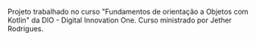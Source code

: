 Projeto trabalhado no curso "Fundamentos de orientação a Objetos com Kotlin" da DIO - Digital Innovation One. Curso ministrado por Jether Rodrigues.
